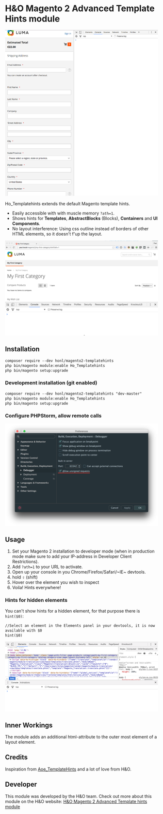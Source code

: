 # H&O Magento 2 Advanced Template Hints module

![Overview $0](docs/total-workings.gif)


Ho_Templatehints extends the default Magento template hints.

- Easily accessible with with muscle memory `?ath=1`.
- Shows hints for **Templates**, **AbstractBlocks** (Blocks), **Containers** and **UI Components**.
- No layout interference: Using css outline instead of borders of other HTML elements, so it doesn't f'up the layout.

![Usage $0](docs/usage.gif)

## Installation

```
composer require --dev honl/magento2-templatehints
php bin/magento module:enable Ho_Templatehints
php bin/magento setup:upgrade
```

### Development installation (git enabled)

```
composer require --dev honl/magento2-templatehints "dev-master"
php bin/magento module:enable Ho_Templatehints
php bin/magento setup:upgrade
```

### Configure PHPStorm, allow remote calls

![Setting up PHPStorm](docs/phpstorm-config.png)

## Usage
1. Set your Magento 2 installation to developer mode (when in production mode make sure to add your IP-address in Developer Client Restrictions).
2. Add `?ath=1` to your URL to activate.
3. Open up your console in you Chrome/Firefox/Safari/~IE~ devtools.
4. hold <kbd>⇧</kbd> (shift)
5. Hover over the element you wish to inspect
6. Voila! Hints everywhere!

### Hints for hidden elements
You can't show hints for a hidden element, for that purpose there is `hint($0)`:

```JS
//Select an element in the Elements panel in your devtools, it is now available with $0
hint($0)
```

![Console $0](docs/console.gif)


## Inner Workings
The module adds an additional html-attribute to the outer most element of a layout element.

## Credits
Inspiration from [Aoe_TemplateHints](https://github.com/AOEpeople/Aoe_TemplateHints) and a lot of love from H&O.

## Developer
This module was developed by the H&O team. Check out more about this module on the H&O website:
<a href="https://www.h-o.nl/blog/h-o-magento-2-advanced-template-hints-module">H&O Magento 2 Advanced Template hints module</a>

